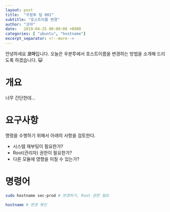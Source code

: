 ```yaml
---
layout: post
title:  "우분투 팁 001"
subtitle: "호스트이름 변경"
author: "코마"
date:   2019-04-25 00:00:00 +0900
categories: [ "ubuntu", "hostname"]
excerpt_separator: <!--more-->
---
```


안녕하세요 **코마**입니다. 오늘은 우분투에서 호스트이름을 변경하는 방법을 소개해 드리도록 하겠습니다. 😺

<!--more-->

# 개요

너무 간단한데...

# 요구사항

명령을 수행하기 위해서 아래의 사항을 검토한다.

- 시스템 재부팅이 필요한가?
- Root(관리자) 권한이 필요한가?
- 다른 모듈에 영향을 미칠 수 있는가?

# 명령어

```bash
sudo hostname sec-prod # 변경하기, Root 권한 필요
```

```bash
hostname # 변경 확인
```

